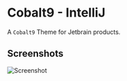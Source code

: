# Cobalt9 - IntelliJ


A `Cobalt9` Theme for Jetbrain products.


## Screenshots

![Screenshot](https://plugins.jetbrains.com/files/14645/93-page/image46.png)
